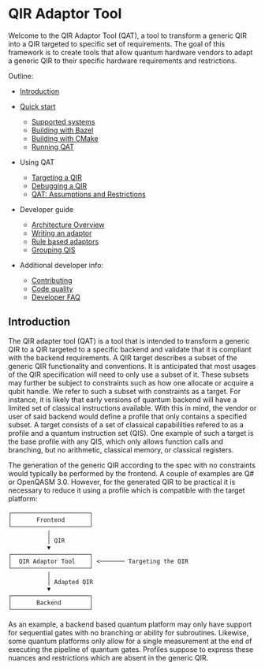 # QIR Adaptor Tool

Welcome to the QIR Adaptor Tool (QAT), a tool to transform a generic QIR into a
QIR targeted to specific set of requirements. The goal of this framework is to
create tools that allow quantum hardware vendors to adapt a generic QIR to their
specific hardware requirements and restrictions.

Outline:

- [Introduction](#introduction)

- [Quick start](QuickStart/index.md)

  - [Supported systems](QuickStart/index.md#supported-systems)
  - [Building with Bazel](QuickStart/building-with-bazel.md)
  - [Building with CMake](QuickStart/building-with-cmake.md)
  - [Running QAT](QuickStart/running-qat.md)

- Using QAT

  - [Targeting a QIR](UsingQAT/TargetingQIR.md)
  - [Debugging a QIR](UsingQAT/DebuggingIR.md)
  - [QAT: Assumptions and Restrictions](UsingQAT/GoalsAndAssumptions.md)

- Developer guide

  - [Architecture Overview](DeveloperGuide/ArchitectureOverview.md)
  - [Writing an adaptor](DeveloperGuide/WritingAdaptor.md)
  - [Rule based adaptors](DeveloperGuide/WritingRuleTests.md)
  - [Grouping QIS](DeveloperGuide/LogicSeparation.md)

- Additional developer info:

  - [Contributing](../../CONTRIBUTING.md)
  - [Code quality](DeveloperGuide/CodeQuality.md)
  - [Developer FAQ](DeveloperGuide/DeveloperFAQ.md)

## Introduction

The QIR adapter tool (QAT) is a tool that is intended to transform a generic QIR
to a QIR targeted to a specific backend and validate that it is compliant with
the backend requirements. A QIR target describes a subset of the generic QIR
functionality and conventions. It is anticipated that most usages of the QIR
specification will need to only use a subset of it. These subsets may further be
subject to constraints such as how one allocate or acquire a qubit handle. We
refer to such a subset with constraints as a target. For instance, it is likely
that early versions of quantum backend will have a limited set of classical
instructions available. With this in mind, the vendor or user of said backend
would define a profile that only contains a specified subset. A target consists
of a set of classical capabililties refered to as a profile and a quantum
instruction set (QIS). One example of such a target is the base profile with any
QIS, which only allows function calls and branching, but no arithmetic,
classical memory, or classical registers.

The generation of the generic QIR according to the spec with no constraints
would typically be performed by the frontend. A couple of examples are Q# or
OpenQASM 3.0. However, for the generated QIR to be practical it is necessary to
reduce it using a profile which is compatible with the target platform:

```text
┌──────────────────────┐
│       Frontend       │
└──────────────────────┘
           │
           │ QIR
           ▼
┌──────────────────────┐
│  QIR Adaptor Tool    │ <─────── Targeting the QIR
└──────────────────────┘
           │
           │ Adapted QIR
           ▼
┌──────────────────────┐
│       Backend        │
└──────────────────────┘
```

As an example, a backend based quantum platform may only have support for
sequential gates with no branching or ability for subroutines. Likewise, some
quantum platforms only allow for a single measurement at the end of executing
the pipeline of quantum gates. Profiles suppose to express these nuances and
restrictions which are absent in the generic QIR.
